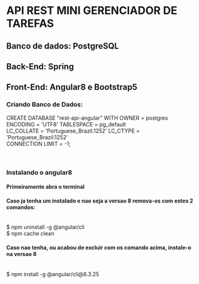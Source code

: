 <h1>API REST MINI GERENCIADOR DE TAREFAS</h1>

<h2>Banco de dados: PostgreSQL</h2>

<h2>Back-End: Spring</h2>

<h2>Front-End: Angular8 e Bootstrap5</h2>

<h3>Criando Banco de Dados:</h3>
CREATE DATABASE "rest-api-angular"
  WITH OWNER = postgres<br>
       ENCODING = 'UTF8'
       TABLESPACE = pg_default<br>
       LC_COLLATE = 'Portuguese_Brazil.1252'
       LC_CTYPE = 'Portuguese_Brazil.1252'<br>
       CONNECTION LIMIT = -1;<br><br><br>
       
<h3>Instalando o angular8</h3>
<h4>Primeiramente abra o terminal</h4>
<h4>Caso ja tenha um instalado e nao seja a versao 8 remova-os com estes 2 comandos:</h4><br>
$ npm uninstall -g @angular/cli<br>
$ npm cache clean<br>
<h4>Caso nao tenha, ou acabou de excluir com os comando acima, instale-o na versao 8</h4><br>
$ npm install -g @angular/cli@8.3.25
